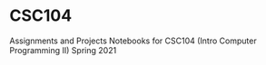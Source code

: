 # CSC104
 Assignments and Projects Notebooks for CSC104 (Intro Computer Programming II) Spring 2021
